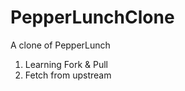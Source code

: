 PepperLunchClone
================

A clone of PepperLunch

1. Learning Fork & Pull
2. Fetch from upstream
